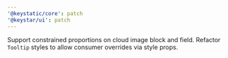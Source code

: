 ```yaml
---
'@keystatic/core': patch
'@keystar/ui': patch
---
```


Support constrained proportions on cloud image block and field. Refactor `Tooltip` styles to allow consumer overrides via style props.
